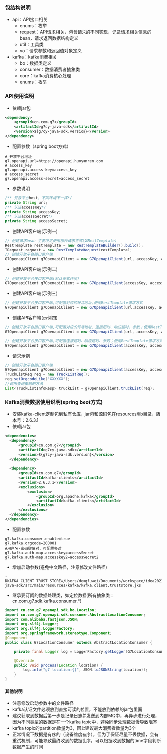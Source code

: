### 包结构说明

- api：API接口相关
   - enums：枚举
   - request：API请求相关，包含请求的不同实现，记录请求相关信息的bean，请求返回数据结构定义
   - util：工具类
   - vo：请求参数和返回值对象定义
- kafka：kafka消费相关
   - bo：数据类定义
   - consumer：数据消费者抽象类
   - core：kafka消费核心处理
   - enums：枚举

### API使用说明
- 依赖jar包
```xml
<dependency>
    <groupId>cn.com.g7</groupId>
    <artifactId>g7cy-java-sdk</artifactId>
    <version>${g7cy-java-sdk.version}</version>
</dependency>
```

- 配置参数（spring boot方式）
```properties
# 开放平台地址
g7.openapi.url=https://openapi.huoyunren.com
# access_key
g7.openapi.access-key=access_key
# access_secret
g7.openapi.access-secret=access_secret
```

- 参数说明
```java
/** 开放平台host，不同环境不一样*/
private String url;
/** 认证accessKey*/
private String accessKey;
/** 认证accessSecret*/
private String accessSecret;
```

- 创建API客户端(示例一)
```java
// 创建请求bean 主要决定使用那种请求方式(如RestTemplate)
RestTemplate restTemplate = new RestTemplateBuilder().build();
IRequest request = new RestTemplateRequest(restTemplate);
// 创建开放平台接口客户端
G7OpenapiClient g7OpenapiClient = new G7OpenapiClient(url, accessKey, accessSecret, request);
```
- 创建API客户端(示例二)
```java
// 创建开放平台接口客户端(默认正式环境)
G7OpenapiClient g7OpenapiClient = new G7OpenapiClient(accessKey, accessSecret);
```
- 创建API客户端(示例三)
```java
// 创建开放平台接口客户端,可配置对应的环境地址,使用RestTemplate请求方式
G7OpenapiClient g7OpenapiClient = new G7OpenapiClient(url,accessKey, accessSecret);
```
- 创建API客户端(示例四)
```java
// 创建开放平台接口客户端,可配置对应的环境地址、连接超时、响应超时、参数；使用RestTemplate请求方式
G7OpenapiClient g7OpenapiClient = new G7OpenapiClient(url, accessKey, accessSecret, connectTimeout, readTimeout);

// 创建开放平台接口客户端,可配置连接超时、响应超时、参数；使用RestTemplate请求方式
G7OpenapiClient g7OpenapiClient = new G7OpenapiClient(accessKey, accessSecret, connectTimeout, readTimeout);
```

- 请求示例
```java
// 创建开放平台接口客户端
G7OpenapiClient g7OpenapiClient = new G7OpenapiClient(accessKey, accessSecret);
TruckListReq req = new TruckListReq();
req.setOrgcodeLike("XXXXXX");
//调用查询车辆的方法
List<TruckListInfoResp> truckList = g7OpenapiClient.truckList(req);
```

### Kafka消费数据使用说明(spring boot方式)
- 安装kafka-client定制包到私有仓库，jar包和源码包在resources/lib目录，版本号：2.6.3.1
- 依赖jar包

```xml
<dependencies>
  <dependency>
      <groupId>cn.com.g7</groupId>
      <artifactId>g7cy-java-sdk</artifactId>
      <version>${g7cy-java-sdk.version}</version>
  </dependency>
  
  <dependency>
      <groupId>cn.com.g7</groupId>
      <artifactId>kafka-clients</artifactId>
      <version>2.6.3.1</version>
      <exclusions>
          <exclusion>
              <groupId>org.apache.kafka</groupId>
              <artifactId>kafka-clients</artifactId>
          </exclusion>
      </exclusions>
  </dependency>
</dependencies>
```

- 配置参数
```properties
g7.kafka.consumer.enable=true
g7.kafka.orgcode=200001
#用户名-密码键值对，可配置多对
g7.kafka.auth-map.accesskey=accessSecret
g7.kafka.auth-map.accesskey2=accessSecret2
```

- 增加启动参数(避免中文路径，注意修改文件路径)
```shell
-DKAFKA_CLIENT_TRUST_STORE=/Users/dengfuwei/Documents/workspace/idea2021/g7cy-java-sdk/src/main/resources/kafka/kafka.client.truststore.jks
```

- 继承要订阅的数据处理类，如定位数据(所有抽象类：cn.com.g7.sdk.kafka.consumer.*)
```java
import cn.com.g7.openapi.sdk.bo.Location;
import cn.com.g7.openapi.sdk.consumer.AbstractLocationConsumer;
import com.alibaba.fastjson.JSON;
import org.slf4j.Logger;
import org.slf4j.LoggerFactory;
import org.springframework.stereotype.Component;
@Component
public class G7LocationConsumer extends AbstractLocationConsumer {

    private final Logger log = LoggerFactory.getLogger(G7LocationConsumer.class);

    @Override
    public void process(Location location) {
        log.info("g7 location:{}", JSON.toJSONString(location));
    }
}
```

#### 其他说明
- 注意修改启动参数中的文件路径
- kafka认证文件必须放到直接可读的位置，不能放到依赖的jar包里面
- 建议获取到数据后第一步是记录日志并发送到内部MQ中，再异步进行处理，因为不同类型的数据是在一个kafka topic中，避免同步处理数据慢导致阻塞
- kafka topic的partition数量为3，因此建议最大消费者数量为3个
- 正常情况下数据是有序的（设备维度有序），但为了保证尽量不丢数据，会有重试机制，可能导致最终收到的数据乱序，可以根据收到数据的time字段判断数据产生的时间